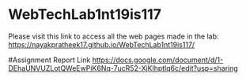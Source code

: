 # WebTechLab1nt19is117

Please visit this link to access all the web pages made in the lab: https://nayakpratheek17.github.io/WebTechLab1nt19is117/

#Assignment Report Link
https://docs.google.com/document/d/1-DEhaUNVUZLotQWeEwPiK6Nq-7ucR52-XjKlhptlq6c/edit?usp=sharing
